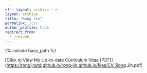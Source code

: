 ```yaml
---
<!-- layout: archive -->
layout: archive
title: "Rong Jin"
permalink: /cv/
author_profile: true
redirect_from:
  - /resume
---
```


{% include base_path %}

[Click to View My Up-to-date Curriculum Vitae [PDF]](https://rongjinutd.github.io/rong-jin.github.io/files/CV_Rong Jin.pdf)
